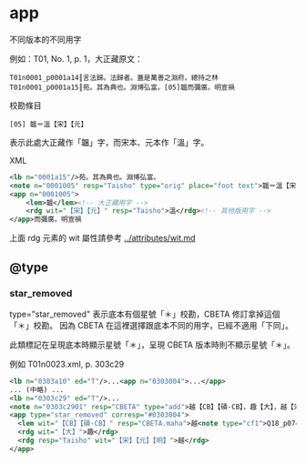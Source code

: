 # app

不同版本的不同用字

例如：T01, No. 1, p. 1，大正藏原文：

	T01n0001_p0001a14║言法歸。法歸者。蓋是萬善之淵府。總持之林
	T01n0001_p0001a15║苑。其為典也。淵博弘富。[05]韞而彌廣。明宣禍

校勘條目

	[05] 韞＝溫【宋】【元】

表示此處大正藏作「韞」字，而宋本、元本作「溫」字。

XML

```xml
<lb n="0001a15"/>苑。其為典也。淵博弘富。
<note n="0001005" resp="Taisho" type="orig" place="foot text">韞＝溫【宋】【元】</note>
<app n="0001005">
    <lem>韞</lem><!-- 大正藏用字 -->
    <rdg wit="【宋】【元】" resp="Taisho">溫</rdg><!-- 其他版用字 -->
</app>而彌廣。明宣禍
```

上面 rdg 元素的 wit 屬性請參考 [../attributes/wit.md](../attributes/wit.md)

## @type

### star_removed

type="star_removed" 表示底本有個星號「＊」校勘，CBETA 修訂拿掉這個「＊」校勘。
因為 CBETA 在這裡選擇跟底本不同的用字，已經不適用「下同」。

此類標記在呈現底本時顯示星號「＊」，呈現 CBETA 版本時則不顯示星號「＊」。

例如 T01n0023.xml, p. 303c29

```xml
<lb n="0303a10" ed="T"/>...<app n="0303004">...</app>
... (中略) ...
<lb n="0303c29" ed="T"/>...
<note n="0303c2901" resp="CBETA" type="add">越【CB】【磧-CB】，趣【大】，越【宋】【元】【明】</note>
<app type="star_removed" corresp="#0303004">
  <lem wit="【CB】【磧-CB】" resp="CBETA.maha">越<note type="cf1">Q18_p0745a18</note><note type="cf2">T01n0023_p0277b11</note></lem>
  <rdg wit="【大】">趣</rdg>
  <rdg resp="Taisho" wit="【宋】【元】【明】">越</rdg>
</app>
```
